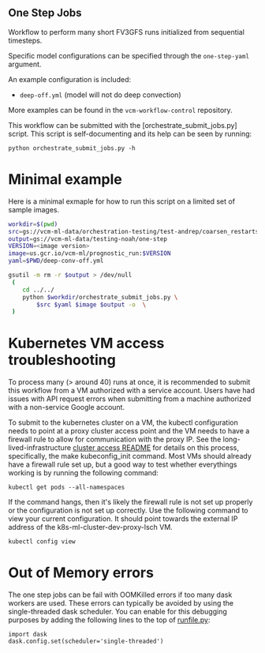 ## One Step Jobs

Workflow to perform many short FV3GFS runs initialized from sequential timesteps.

Specific model configurations can be specified through the `one-step-yaml` argument.

An example configuration is included:
- `deep-off.yml` (model will not do deep convection)

More examples can be found in the `vcm-workflow-control` repository.

This workflow can be submitted with the [orchestrate_submit_jobs.py] script.
This script is self-documenting and its help can be seen by running:

    python orchestrate_submit_jobs.py -h


# Minimal example

Here is a minimal exmaple for how to run this script on a limited set of sample images.

```sh
workdir=$(pwd)
src=gs://vcm-ml-data/orchestration-testing/test-andrep/coarsen_restarts_source-resolution_384_target-resolution_48/
output=gs://vcm-ml-data/testing-noah/one-step
VERSION=<image version>
image=us.gcr.io/vcm-ml/prognostic_run:$VERSION
yaml=$PWD/deep-conv-off.yml

gsutil -m rm -r $output > /dev/null
 (
    cd ../../
    python $workdir/orchestrate_submit_jobs.py \
        $src $yaml $image $output -o  \
 )

```


# Kubernetes VM access troubleshooting

To process many (> around 40) runs at once, it is recommended to submit this workflow
from a VM authorized with a service account. Users have had issues with API request errors
when submitting from a machine authorized with a non-service Google account.

To submit to the kubernetes cluster on a VM, the kubectl configuration needs to point at a 
proxy cluster access point and the VM needs to have a firewall rule to allow for communication 
with the proxy IP. See the long-lived-infrastructure [cluster access README](https://github.com/VulcanClimateModeling/long-lived-infrastructure#vm-access-setup) 
for details on this process, specifically, the make kubeconfig_init command. Most VMs should 
already have a firewall rule set up, but a good way to test whether everythings working is 
by running the following command:

```
kubectl get pods --all-namespaces
```

If the command hangs, then it's likely the firewall rule is not set up properly or the configuration is not set up correctly.
Use the following command to view your current configuration. It should point towards the external IP address of the k8s-ml-cluster-dev-proxy-lsch VM.

```
kubectl config view
```

# Out of Memory errors

The one step jobs can be fail with OOMKilled errors if too many dask workers
are used. These errors can typically be avoided by using the single-threaded
dask scheduler. You can enable for this debugging purposes by adding the
following lines to the top of [runfile.py](./runfile.py):

    import dask
    dask.config.set(scheduler='single-threaded')
